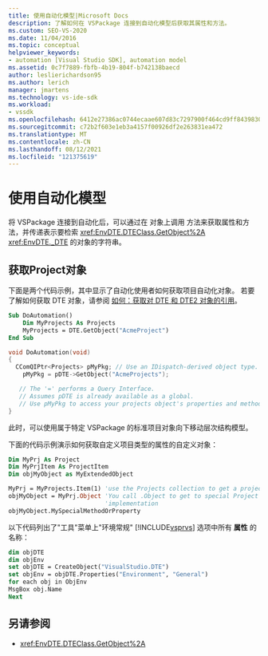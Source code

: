 ```yaml
---
title: 使用自动化模型|Microsoft Docs
description: 了解如何在 VSPackage 连接到自动化模型后获取其属性和方法。
ms.custom: SEO-VS-2020
ms.date: 11/04/2016
ms.topic: conceptual
helpviewer_keywords:
- automation [Visual Studio SDK], automation model
ms.assetid: 0c7f7889-fbfb-4b19-804f-b742138baecd
author: leslierichardson95
ms.author: lerich
manager: jmartens
ms.technology: vs-ide-sdk
ms.workload:
- vssdk
ms.openlocfilehash: 6412e27386ac0744ecaae607d83c7297900f464cd9ff843983019331ca6f17db
ms.sourcegitcommit: c72b2f603e1eb3a4157f00926df2e263831ea472
ms.translationtype: MT
ms.contentlocale: zh-CN
ms.lasthandoff: 08/12/2021
ms.locfileid: "121375619"
---
```

# <a name="using-the-automation-model"></a>使用自动化模型
将 VSPackage 连接到自动化后，可以通过在 对象上调用 方法来获取属性和方法，并传递表示要检索 <xref:EnvDTE.DTEClass.GetObject%2A> <xref:EnvDTE._DTE> 的对象的字符串。

## <a name="obtaining-project-objects"></a>获取Project对象
 下面是两个代码示例，其中显示了自动化使用者如何获取项目自动化对象。 若要了解如何获取 DTE 对象，请参阅 [如何：获取对 DTE 和 DTE2 对象的引用](/previous-versions/68shb4dw(v=vs.140))。

```vb
Sub DoAutomation()
    Dim MyProjects As Projects
    MyProjects = DTE.GetObject("AcmeProject")
End Sub
```

```cpp
void DoAutomation(void)
{
  CComQIPtr<Projects> pMyPkg; // Use an IDispatch-derived object type.
    pMyPkg = pDTE->GetObject("AcmeProjects");

   // The '=' performs a Query Interface.
   // Assumes pDTE is already available as a global.
   // Use pMyPkg to access your projects object's properties and methods.
}

```

 此时，可以使用属于特定 VSPackage 的标准项目对象向下移动层次结构模型。

 下面的代码示例演示如何获取自定义项目类型的属性的自定义对象：

```vb
Dim MyPrj As Project
Dim MyPrjItem As ProjectItem
Dim objMyObject as MyExtendedObject

MyPrj = MyProjects.Item(1) 'use the Projects collection to get a project
objMyObject = MyPrj.Object 'You call .Object to get to special Project
                           'implementation
objMyObject.MySpecialMethodOrProperty
```

 以下代码列出了"工具"菜单上"环境常规" [!INCLUDE[vsprvs](../../code-quality/includes/vsprvs_md.md)] 选项中所有 **属性** 的名称：

```vb
dim objDTE
dim objEnv
set objDTE = CreateObject("VisualStudio.DTE")
set objEnv = objDTE.Properties("Environment", "General")
for each obj in ObjEnv
MsgBox obj.Name
Next

```

## <a name="see-also"></a>另请参阅
- <xref:EnvDTE.DTEClass.GetObject%2A>